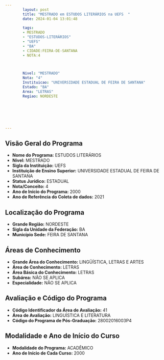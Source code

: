 ```yaml
---
        layout: post
        title: "MESTRADO em ESTUDOS LITERÁRIOS na UEFS  "
        date: 2024-01-04 13:01:48
     
        tags:
        - MESTRADO
        - "ESTUDOS-LITERÁRIOS"
        - "UEFS"
        - "BA"
        - CIDADE:FEIRA-DE-SANTANA
        - NOTA:4
        
       

        Nivel: "MESTRADO"
        Nota: "4"
        Instituicao: "UNIVERSIDADE ESTADUAL DE FEIRA DE SANTANA"
        Estado: "BA"
        Area: "LETRAS"
        Regiao: NORDESTE
        
        
        
        
        
        
---
```

## Visão Geral do Programa
- **Nome do Programa:** ESTUDOS LITERÁRIOS
- **Nível:** MESTRADO
- **Sigla da Instituição:** UEFS
- **Instituição de Ensino Superior:** UNIVERSIDADE ESTADUAL DE FEIRA DE SANTANA
- **Status Jurídico:** ESTADUAL
- **Nota/Conceito:** 4
- **Ano de Início do Programa:** 2000
- **Ano de Referência do Coleta de dados:** 2021

## Localização do Programa
- **Grande Região:** NORDESTE
- **Sigla da Unidade da Federação:** BA
- **Município Sede:** FEIRA DE SANTANA

## Áreas de Conhecimento
- **Grande Área do Conhecimento:** LINGÜÍSTICA, LETRAS E ARTES
- **Área de Conhecimento:** LETRAS
- **Área Básica do Conhecimento:** LETRAS
- **Subárea:** NÃO SE APLICA
- **Especialidade:** NÃO SE APLICA

## Avaliação e Código do Programa
- **Código Identificador da Área de Avaliação:** 41
- **Área de Avaliação:** LINGUÍSTICA E LITERATURA
- **Código do Programa de Pós-Graduação:** 28002016003P4


## Modalidade e Ano de Início do Curso
- **Modalidade do Programa:** ACADÊMICO
- **Ano de Início de Cada Curso:** 2000
